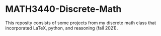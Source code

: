 # MATH3440-Discrete-Math

This reposity consists of some projects from my discrete math class that incorporated LaTeX, python, and reasoning (fall 2021).
